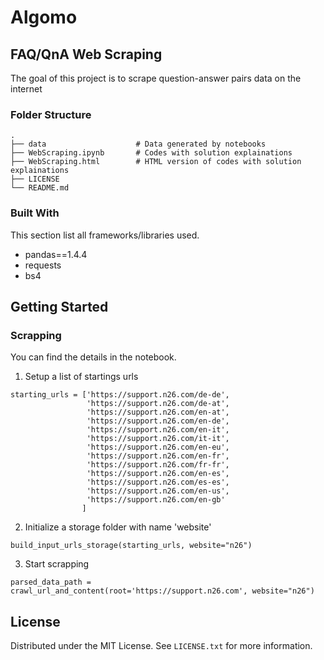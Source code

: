 # Algomo

## FAQ/QnA Web Scraping

The goal of this project is to scrape question-answer pairs data on the internet


### Folder Structure
    .
    ├── data                    # Data generated by notebooks
    ├── WebScraping.ipynb       # Codes with solution explainations
    ├── WebScraping.html        # HTML version of codes with solution explainations
    ├── LICENSE
    └── README.md

### Built With
This section list all frameworks/libraries used.
- pandas==1.4.4
- requests
- bs4

<!-- GETTING STARTED -->
## Getting Started

### Scrapping
You can find the details in the notebook.
1. Setup a list of startings urls

```
starting_urls = ['https://support.n26.com/de-de',
                 'https://support.n26.com/de-at',
                 'https://support.n26.com/en-at',
                 'https://support.n26.com/en-de',
                 'https://support.n26.com/en-it',
                 'https://support.n26.com/it-it',
                 'https://support.n26.com/en-eu',
                 'https://support.n26.com/en-fr',
                 'https://support.n26.com/fr-fr',
                 'https://support.n26.com/en-es',
                 'https://support.n26.com/es-es',
                 'https://support.n26.com/en-us',
                 'https://support.n26.com/en-gb'
                ]
```

2. Initialize a storage folder with name 'website'

```
build_input_urls_storage(starting_urls, website="n26")
```

3. Start scrapping

```
parsed_data_path = crawl_url_and_content(root='https://support.n26.com', website="n26")

```

## License
Distributed under the MIT License. See `LICENSE.txt` for more information.
